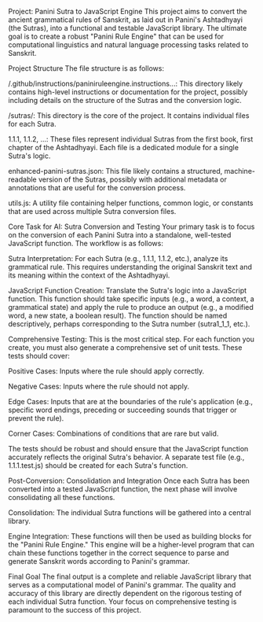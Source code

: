 Project: Panini Sutra to JavaScript Engine
This project aims to convert the ancient grammatical rules of Sanskrit, as laid out in Panini's Ashtadhyayi (the Sutras), into a functional and testable JavaScript library. The ultimate goal is to create a robust "Panini Rule Engine" that can be used for computational linguistics and natural language processing tasks related to Sanskrit.

Project Structure
The file structure is as follows:

/.github/instructions/paniniruleengine.instructions...: This directory likely contains high-level instructions or documentation for the project, possibly including details on the structure of the Sutras and the conversion logic.

/sutras/: This directory is the core of the project. It contains individual files for each Sutra.

1.1.1, 1.1.2, ...: These files represent individual Sutras from the first book, first chapter of the Ashtadhyayi. Each file is a dedicated module for a single Sutra's logic.

enhanced-panini-sutras.json: This file likely contains a structured, machine-readable version of the Sutras, possibly with additional metadata or annotations that are useful for the conversion process.

utils.js: A utility file containing helper functions, common logic, or constants that are used across multiple Sutra conversion files.

Core Task for AI: Sutra Conversion and Testing
Your primary task is to focus on the conversion of each Panini Sutra into a standalone, well-tested JavaScript function. The workflow is as follows:

Sutra Interpretation: For each Sutra (e.g., 1.1.1, 1.1.2, etc.), analyze its grammatical rule. This requires understanding the original Sanskrit text and its meaning within the context of the Ashtadhyayi.

JavaScript Function Creation: Translate the Sutra's logic into a JavaScript function. This function should take specific inputs (e.g., a word, a context, a grammatical state) and apply the rule to produce an output (e.g., a modified word, a new state, a boolean result). The function should be named descriptively, perhaps corresponding to the Sutra number (sutra1_1_1, etc.).

Comprehensive Testing: This is the most critical step. For each function you create, you must also generate a comprehensive set of unit tests. These tests should cover:

Positive Cases: Inputs where the rule should apply correctly.

Negative Cases: Inputs where the rule should not apply.

Edge Cases: Inputs that are at the boundaries of the rule's application (e.g., specific word endings, preceding or succeeding sounds that trigger or prevent the rule).

Corner Cases: Combinations of conditions that are rare but valid.

The tests should be robust and should ensure that the JavaScript function accurately reflects the original Sutra's behavior. A separate test file (e.g., 1.1.1.test.js) should be created for each Sutra's function.

Post-Conversion: Consolidation and Integration
Once each Sutra has been converted into a tested JavaScript function, the next phase will involve consolidating all these functions.

Consolidation: The individual Sutra functions will be gathered into a central library.

Engine Integration: These functions will then be used as building blocks for the "Panini Rule Engine." This engine will be a higher-level program that can chain these functions together in the correct sequence to parse and generate Sanskrit words according to Panini's grammar.

Final Goal
The final output is a complete and reliable JavaScript library that serves as a computational model of Panini's grammar. The quality and accuracy of this library are directly dependent on the rigorous testing of each individual Sutra function. Your focus on comprehensive testing is paramount to the success of this project.